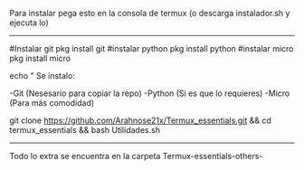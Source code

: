Para instalar pega esto en la consola de termux (o descarga instalador.sh y ejecuta lo) 

---

#Instalar git
pkg install git
#instalar python
pkg install python
#instalar micro
pkg install micro

echo "
Se instalo:

-Git (Nesesario para copiar la repo)
-Python (Si es que lo requieres)
-Micro (Para más comodidad)

git clone https://github.com/Arahnose21x/Termux_essentials.git && cd termux_essentials && bash Utilidades.sh

---

Todo lo extra se encuentra en la carpeta Termux-essentials-others-

